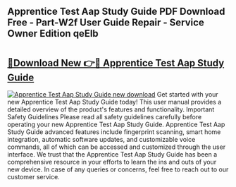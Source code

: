 ## Apprentice Test Aap Study Guide PDF Download Free - Part-W2f User Guide Repair - Service Owner Edition qeElb

# <h2><a href="http://bc54239.oget.top/?id=Apprentice+Test+Aap+Study+Guide">🔗Download New 👉🔴 Apprentice Test Aap Study Guide</a></h2>

[![Apprentice Test Aap Study Guide new download](https://i.imgur.com/5g1atiW.png)](http://bc54239.oget.top/?id=Apprentice+Test+Aap+Study+Guide)
Get started with your new Apprentice Test Aap Study Guide today! This user manual provides a detailed overview of the product's features and functionality. Important Safety Guidelines Please read all safety guidelines carefully before operating your new Apprentice Test Aap Study Guide. Apprentice Test Aap Study Guide advanced features include fingerprint scanning, smart home integration, automatic software updates, and customizable voice commands, all of which can be accessed and customized through the user interface. We trust that the Apprentice Test Aap Study Guide has been a comprehensive resource in your efforts to learn the ins and outs of your new device. In case of any queries or concerns, feel free to reach out to our customer service.

